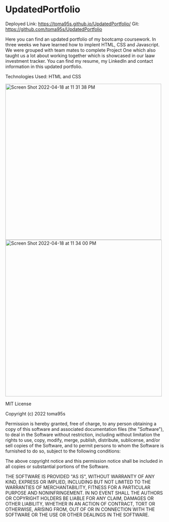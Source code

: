 # UpdatedPortfolio

Deployed Link: https://toma95s.github.io/UpdatedPortfolio/
Git: https://github.com/toma95s/UpdatedPortfolio

Here you can find an updated portfolio of my bootcamp coursework. In three weeks we have learned how to implent HTML, CSS and Javascript. We were grouped with team mates to complete Project One which also taught us a lot about working together which is showcased in our laaw investment tracker. 
You can find my resume, my LinkedIn and contact information in this updated portfolio.


Technologies Used: HTML and CSS

<img width="485" alt="Screen Shot 2022-04-18 at 11 31 38 PM" src="https://user-images.githubusercontent.com/101033224/163940229-cd6e5ad9-e887-4770-aaf5-b7af0b3fa768.png">
<img width="487" alt="Screen Shot 2022-04-18 at 11 34 00 PM" src="https://user-images.githubusercontent.com/101033224/163940563-d4aed91d-b952-47ec-8b4a-aa351e4f6811.png">


MIT License

Copyright (c) 2022 toma95s

Permission is hereby granted, free of charge, to any person obtaining a copy
of this software and associated documentation files (the "Software"), to deal
in the Software without restriction, including without limitation the rights
to use, copy, modify, merge, publish, distribute, sublicense, and/or sell
copies of the Software, and to permit persons to whom the Software is
furnished to do so, subject to the following conditions:

The above copyright notice and this permission notice shall be included in all
copies or substantial portions of the Software.

THE SOFTWARE IS PROVIDED "AS IS", WITHOUT WARRANTY OF ANY KIND, EXPRESS OR
IMPLIED, INCLUDING BUT NOT LIMITED TO THE WARRANTIES OF MERCHANTABILITY,
FITNESS FOR A PARTICULAR PURPOSE AND NONINFRINGEMENT. IN NO EVENT SHALL THE
AUTHORS OR COPYRIGHT HOLDERS BE LIABLE FOR ANY CLAIM, DAMAGES OR OTHER
LIABILITY, WHETHER IN AN ACTION OF CONTRACT, TORT OR OTHERWISE, ARISING FROM,
OUT OF OR IN CONNECTION WITH THE SOFTWARE OR THE USE OR OTHER DEALINGS IN THE
SOFTWARE.
